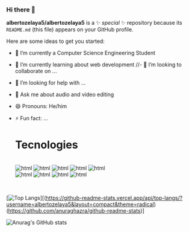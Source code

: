 ### Hi there 👋


**albertozelaya5/albertozelaya5** is a ✨ _special_ ✨ repository because its `README.md` (this file) appears on your GitHub profile.

Here are some ideas to get you started:

- 🔭 I’m currently a Computer Science Engineering Student
- 🌱 I’m currently learning about web development
//- 👯 I’m looking to collaborate on ...
- 🤔 I’m looking for help with ...
- 💬 Ask me about audio and video editing
- 😄 Pronouns: He/him
- ⚡ Fun fact: ...

     <h1>Tecnologies</h1>
     <br>
     <img src="https://img.shields.io/badge/-HTML-orange" alt="html">
     <img src="https://img.shields.io/badge/-CSS-blue" alt="html">
     <img src="https://img.shields.io/badge/-PYTHON-yellow" alt="html">
     <img src="https://img.shields.io/badge/-JAVA-red" alt="html">
     <img src="https://img.shields.io/badge/-BOOTSTRAP-purple" alt="html">
     <br>
     <img src="https://img.shields.io/badge/-C-blue" alt="html">
     <img src="https://img.shields.io/badge/-C%2B%2B-blue" alt="html">
     <img src="https://img.shields.io/badge/-C%23-violet" alt="html">
     <img src="https://img.shields.io/badge/-CISCO-lightblue" alt="html">
     
<br>


[![Top Langs](https://github-readme-stats.vercel.app/api/top-langs/?username=albertozelaya5&layout=compact&theme=radical)][(https://github-readme-stats.vercel.app/api/top-langs/?username=albertozelaya5&layout=compact&theme=radical)(https://github.com/anuraghazra/github-readme-stats)]


![Anurag's GitHub stats](https://github-readme-stats.vercel.app/api?username=albertozelaya5&show_icons=true&theme=radical)
